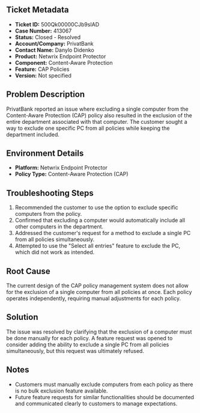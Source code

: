 ## Ticket Metadata
- **Ticket ID:** 500Qk00000CJb9sIAD
- **Case Number:** 413067
- **Status:** Closed - Resolved
- **Account/Company:** PrivatBank
- **Contact Name:** Danylo Didenko
- **Product:** Netwrix Endpoint Protector
- **Component:** Content-Aware Protection
- **Feature:** CAP Policies
- **Version:** Not specified

## Problem Description
PrivatBank reported an issue where excluding a single computer from the Content-Aware Protection (CAP) policy also resulted in the exclusion of the entire department associated with that computer. The customer sought a way to exclude one specific PC from all policies while keeping the department included.

## Environment Details
- **Platform:** Netwrix Endpoint Protector
- **Policy Type:** Content-Aware Protection (CAP)

## Troubleshooting Steps
1. Recommended the customer to use the option to exclude specific computers from the policy.
2. Confirmed that excluding a computer would automatically include all other computers in the department.
3. Addressed the customer's request for a method to exclude a single PC from all policies simultaneously.
4. Attempted to use the "Select all entries" feature to exclude the PC, which did not work as intended.

## Root Cause
The current design of the CAP policy management system does not allow for the exclusion of a single computer from all policies at once. Each policy operates independently, requiring manual adjustments for each policy.

## Solution
The issue was resolved by clarifying that the exclusion of a computer must be done manually for each policy. A feature request was opened to consider adding the ability to exclude a single PC from all policies simultaneously, but this request was ultimately refused.

## Notes
- Customers must manually exclude computers from each policy as there is no bulk exclusion feature available.
- Future feature requests for similar functionalities should be documented and communicated clearly to customers to manage expectations.